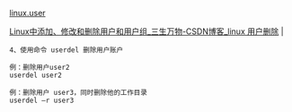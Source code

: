 [linux.user](readme.md)

<a href="https://blog.csdn.net/GMingZhou/article/details/78706439" target="_blank">Linux中添加、修改和删除用户和用户组_三生万物-CSDN博客_linux 用户删除</a>  |  <br>  

```
4、使用命令 userdel 删除用户账户

例：删除用户user2
userdel user2 

例：删除用户 user3，同时删除他的工作目录
userdel –r user3 

```
